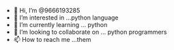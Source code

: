 - 👋 Hi, I’m @9666193285
- 👀 I’m interested in ...python language
- 🌱 I’m currently learning ... python
- 💞️ I’m looking to collaborate on ... python programmers
- 📫 How to reach me ...them

<!---
9666193285/9666193285 is a ✨ special ✨ repository because its `README.md` (this file) appears on your GitHub profile.
You can click the Preview link to take a look at your changes.
--->
